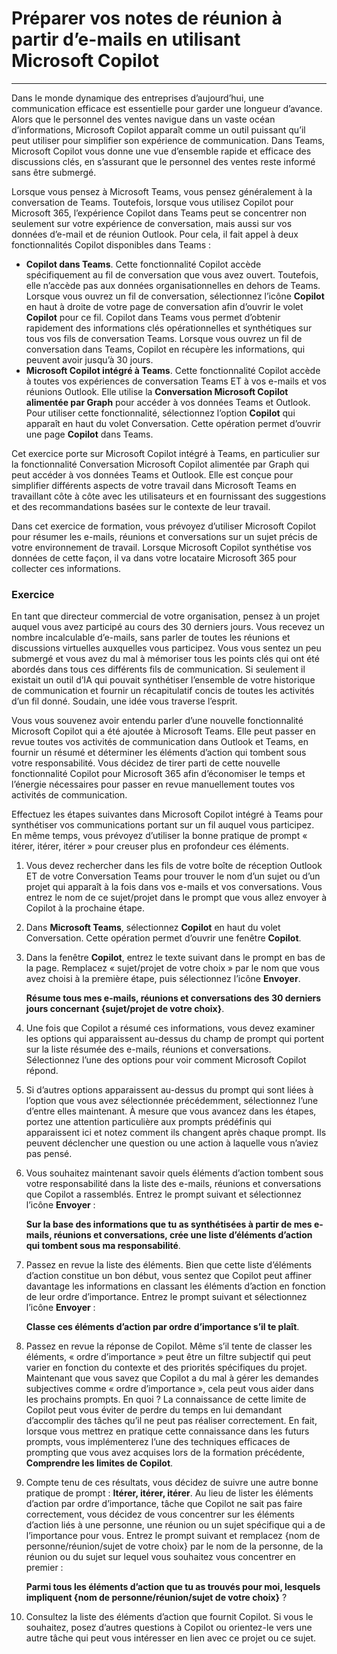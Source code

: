 
# Préparer vos notes de réunion à partir d’e-mails en utilisant Microsoft Copilot
---
Dans le monde dynamique des entreprises d’aujourd’hui, une communication efficace est essentielle pour garder une longueur d’avance. Alors que le personnel des ventes navigue dans un vaste océan d’informations, Microsoft Copilot apparaît comme un outil puissant qu’il peut utiliser pour simplifier son expérience de communication. Dans Teams, Microsoft Copilot vous donne une vue d’ensemble rapide et efficace des discussions clés, en s’assurant que le personnel des ventes reste informé sans être submergé.

Lorsque vous pensez à Microsoft Teams, vous pensez généralement à la conversation de Teams. Toutefois, lorsque vous utilisez Copilot pour Microsoft 365, l’expérience Copilot dans Teams peut se concentrer non seulement sur votre expérience de conversation, mais aussi sur vos données d’e-mail et de réunion Outlook. Pour cela, il fait appel à deux fonctionnalités Copilot disponibles dans Teams :

 -  **Copilot dans Teams**. Cette fonctionnalité Copilot accède spécifiquement au fil de conversation que vous avez ouvert. Toutefois, elle n’accède pas aux données organisationnelles en dehors de Teams. Lorsque vous ouvrez un fil de conversation, sélectionnez l’icône **Copilot** en haut à droite de votre page de conversation afin d’ouvrir le volet **Copilot** pour ce fil. Copilot dans Teams vous permet d’obtenir rapidement des informations clés opérationnelles et synthétiques sur tous vos fils de conversation Teams. Lorsque vous ouvrez un fil de conversation dans Teams, Copilot en récupère les informations, qui peuvent avoir jusqu’à 30 jours.
 -  **Microsoft Copilot intégré à Teams**. Cette fonctionnalité Copilot accède à toutes vos expériences de conversation Teams ET à vos e-mails et vos réunions Outlook. Elle utilise la **Conversation Microsoft Copilot alimentée par Graph** pour accéder à vos données Teams et Outlook. Pour utiliser cette fonctionnalité, sélectionnez l’option **Copilot** qui apparaît en haut du volet Conversation. Cette opération permet d’ouvrir une page **Copilot** dans Teams.

Cet exercice porte sur Microsoft Copilot intégré à Teams, en particulier sur la fonctionnalité Conversation Microsoft Copilot alimentée par Graph qui peut accéder à vos données Teams et Outlook. Elle est conçue pour simplifier différents aspects de votre travail dans Microsoft Teams en travaillant côte à côte avec les utilisateurs et en fournissant des suggestions et des recommandations basées sur le contexte de leur travail.

Dans cet exercice de formation, vous prévoyez d’utiliser Microsoft Copilot pour résumer les e-mails, réunions et conversations sur un sujet précis de votre environnement de travail. Lorsque Microsoft Copilot synthétise vos données de cette façon, il va dans votre locataire Microsoft 365 pour collecter ces informations.

### Exercice

En tant que directeur commercial de votre organisation, pensez à un projet auquel vous avez participé au cours des 30 derniers jours. Vous recevez un nombre incalculable d’e-mails, sans parler de toutes les réunions et discussions virtuelles auxquelles vous participez. Vous vous sentez un peu submergé et vous avez du mal à mémoriser tous les points clés qui ont été abordés dans tous ces différents fils de communication. Si seulement il existait un outil d’IA qui pouvait synthétiser l’ensemble de votre historique de communication et fournir un récapitulatif concis de toutes les activités d’un fil donné. Soudain, une idée vous traverse l’esprit.

Vous vous souvenez avoir entendu parler d’une nouvelle fonctionnalité Microsoft Copilot qui a été ajoutée à Microsoft Teams. Elle peut passer en revue toutes vos activités de communication dans Outlook et Teams, en fournir un résumé et déterminer les éléments d’action qui tombent sous votre responsabilité. Vous décidez de tirer parti de cette nouvelle fonctionnalité Copilot pour Microsoft 365 afin d’économiser le temps et l’énergie nécessaires pour passer en revue manuellement toutes vos activités de communication.

Effectuez les étapes suivantes dans Microsoft Copilot intégré à Teams pour synthétiser vos communications portant sur un fil auquel vous participez. En même temps, vous prévoyez d’utiliser la bonne pratique de prompt « itérer, itérer, itérer » pour creuser plus en profondeur ces éléments.

1.  Vous devez rechercher dans les fils de votre boîte de réception Outlook ET de votre Conversation Teams pour trouver le nom d’un sujet ou d’un projet qui apparaît à la fois dans vos e-mails et vos conversations. Vous entrez le nom de ce sujet/projet dans le prompt que vous allez envoyer à Copilot à la prochaine étape.
2.  Dans **Microsoft Teams**, sélectionnez **Copilot** en haut du volet Conversation. Cette opération permet d’ouvrir une fenêtre **Copilot**.
3.  Dans la fenêtre **Copilot**, entrez le texte suivant dans le prompt en bas de la page. Remplacez « sujet/projet de votre choix » par le nom que vous avez choisi à la première étape, puis sélectionnez l’icône **Envoyer**.
    
    **Résume tous mes e-mails, réunions et conversations des 30 derniers jours concernant \{sujet/projet de votre choix\}**.
4.  Une fois que Copilot a résumé ces informations, vous devez examiner les options qui apparaissent au-dessus du champ de prompt qui portent sur la liste résumée des e-mails, réunions et conversations. Sélectionnez l’une des options pour voir comment Microsoft Copilot répond.
5.  Si d’autres options apparaissent au-dessus du prompt qui sont liées à l’option que vous avez sélectionnée précédemment, sélectionnez l’une d’entre elles maintenant. À mesure que vous avancez dans les étapes, portez une attention particulière aux prompts prédéfinis qui apparaissent ici et notez comment ils changent après chaque prompt. Ils peuvent déclencher une question ou une action à laquelle vous n’aviez pas pensé.
6.  Vous souhaitez maintenant savoir quels éléments d’action tombent sous votre responsabilité dans la liste des e-mails, réunions et conversations que Copilot a rassemblés. Entrez le prompt suivant et sélectionnez l’icône **Envoyer** :
    
    **Sur la base des informations que tu as synthétisées à partir de mes e-mails, réunions et conversations, crée une liste d’éléments d’action qui tombent sous ma responsabilité**.
7.  Passez en revue la liste des éléments. Bien que cette liste d’éléments d’action constitue un bon début, vous sentez que Copilot peut affiner davantage les informations en classant les éléments d’action en fonction de leur ordre d’importance. Entrez le prompt suivant et sélectionnez l’icône **Envoyer** :
    
    **Classe ces éléments d’action par ordre d’importance s’il te plaît**.
8.  Passez en revue la réponse de Copilot. Même s’il tente de classer les éléments, « ordre d’importance » peut être un filtre subjectif qui peut varier en fonction du contexte et des priorités spécifiques du projet. Maintenant que vous savez que Copilot a du mal à gérer les demandes subjectives comme « ordre d’importance », cela peut vous aider dans les prochains prompts. En quoi ? La connaissance de cette limite de Copilot peut vous éviter de perdre du temps en lui demandant d’accomplir des tâches qu’il ne peut pas réaliser correctement. En fait, lorsque vous mettrez en pratique cette connaissance dans les futurs prompts, vous implémenterez l’une des techniques efficaces de prompting que vous avez acquises lors de la formation précédente, **Comprendre les limites de Copilot**.
9.  Compte tenu de ces résultats, vous décidez de suivre une autre bonne pratique de prompt : **Itérer, itérer, itérer**. Au lieu de lister les éléments d’action par ordre d’importance, tâche que Copilot ne sait pas faire correctement, vous décidez de vous concentrer sur les éléments d’action liés à une personne, une réunion ou un sujet spécifique qui a de l’importance pour vous. Entrez le prompt suivant et remplacez \{nom de personne/réunion/sujet de votre choix\} par le nom de la personne, de la réunion ou du sujet sur lequel vous souhaitez vous concentrer en premier :
    
    **Parmi tous les éléments d’action que tu as trouvés pour moi, lesquels impliquent \{nom de personne/réunion/sujet de votre choix\}** ?
10. Consultez la liste des éléments d’action que fournit Copilot. Si vous le souhaitez, posez d’autres questions à Copilot ou orientez-le vers une autre tâche qui peut vous intéresser en lien avec ce projet ou ce sujet.
